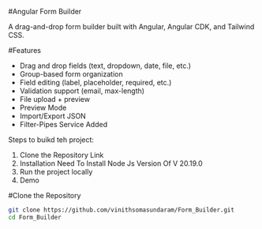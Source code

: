 #Angular Form Builder

A drag-and-drop form builder built with Angular, Angular CDK, and Tailwind CSS.


#Features

- Drag and drop fields (text, dropdown, date, file, etc.)
- Group-based form organization
- Field editing (label, placeholder, required, etc.)
- Validation support (email, max-length)
- File upload + preview
- Preview Mode
- Import/Export JSON
- Filter-Pipes Service Added


Steps to buikd teh project:
1. Clone the Repository Link
2. Installation
   Need To Install Node Js Version Of V 20.19.0
4. Run the project locally
5. Demo
   

#Clone the Repository

```bash
git clone https://github.com/vinithsomasundaram/Form_Builder.git
cd Form_Builder



